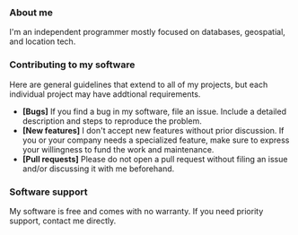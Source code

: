 ### About me

I'm an independent programmer mostly focused on databases, geospatial, and location tech.

### Contributing to my software

Here are general guidelines that extend to all of my projects, but each individual project may have addtional requirements.

- **[Bugs]** If you find a bug in my software, file an issue. Include a detailed description and steps to reproduce the problem.
- **[New features]** I don't accept new features without prior discussion. If you or your company needs a specialized feature, make sure to express your willingness to fund the work and maintenance.
- **[Pull requests]** Please do not open a pull request without filing an issue and/or discussing it with me beforehand.

### Software support 

My software is free and comes with no warranty.
If you need priority support, contact me directly.

